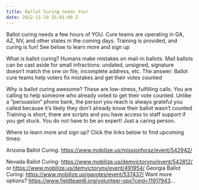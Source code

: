 ```yaml
---
title: Ballot Curing needs You!
date: 2022-11-10 15:01:00 Z
---
```


Ballot curing needs a few hours of YOU. Cure teams are operating in GA, AZ, NV, and other states in the coming days. Training is provided, and curing is fun! See below to learn more and sign up

What is ballot curing?
Humans make mistakes on mail-in ballots. Mail ballots can be cast aside for small infractions: undated, unsigned, signature doesn’t match the one on file, incomplete address, etc. The answer: Ballot cure teams help voters fix mistakes and get their votes counted

Why is ballot curing awesome?
These are low-stress, fulfilling calls. You are calling to help someone who already voted to get their vote counted. Unlike a “persuasion” phone bank, the person you reach is always grateful you called because it’s likely they don’t already know their ballot wasn’t counted Training is short, there are scripts and you have access to staff support if you get stuck. You do not have to be an expert! Just a caring person.

Where to learn more and sign up?
Click the links below to find upcoming times:

Arizona Ballot Curing:
https://www.mobilize.us/missionforaz/event/542942/

Nevada Ballot Curing:
https://www.mobilize.us/demvictorynv/event/542812/ or
https://www.mobilize.us/demvictorynv/event/491954/
Georgia Ballot Curing:
https://www.mobilize.us/gavotes/event/537437/
Want more options? 
https://www.fieldteam6.org/volunteer-ops?ceid=11917943...